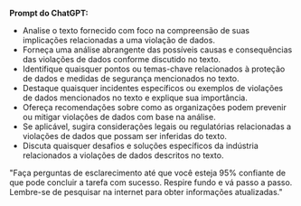  
**Prompt do ChatGPT:**

- Analise o texto fornecido com foco na compreensão de suas implicações relacionadas a uma violação de dados.
- Forneça uma análise abrangente das possíveis causas e consequências das violações de dados conforme discutido no texto.
- Identifique quaisquer pontos ou temas-chave relacionados à proteção de dados e medidas de segurança mencionados no texto.
- Destaque quaisquer incidentes específicos ou exemplos de violações de dados mencionados no texto e explique sua importância.
- Ofereça recomendações sobre como as organizações podem prevenir ou mitigar violações de dados com base na análise.
- Se aplicável, sugira considerações legais ou regulatórias relacionadas a violações de dados que possam ser inferidas do texto.
- Discuta quaisquer desafios e soluções específicos da indústria relacionados a violações de dados descritos no texto.

"Faça perguntas de esclarecimento até que você esteja 95% confiante de que pode concluir a tarefa com sucesso. Respire fundo e vá passo a passo. Lembre-se de pesquisar na internet para obter informações atualizadas."
```
